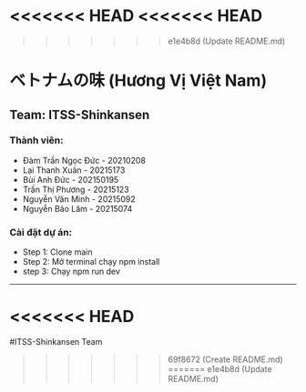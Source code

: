 <<<<<<< HEAD
<<<<<<< HEAD
=======
>>>>>>> e1e4b8d (Update README.md)
# ベトナムの味 (Hương Vị Việt Nam)

## Team: ITSS-Shinkansen

### Thành viên:
- Đàm Trần Ngọc Đức - 20210208  
- Lại Thanh Xuân - 20215173  
- Bùi Anh Đức - 202150195  
- Trần Thị Phương - 20215123  
- Nguyễn Văn Minh - 20215092  
- Nguyễn Bảo Lâm - 20215074  

### Cài đặt dự án:
- Step 1: Clone main 
- Step 2: Mở terminal chạy npm install
- step 3: Chạy npm run dev  
---
<<<<<<< HEAD
=======
#ITSS-Shinkansen Team
>>>>>>> 69f8672 (Create README.md)
=======
>>>>>>> e1e4b8d (Update README.md)
